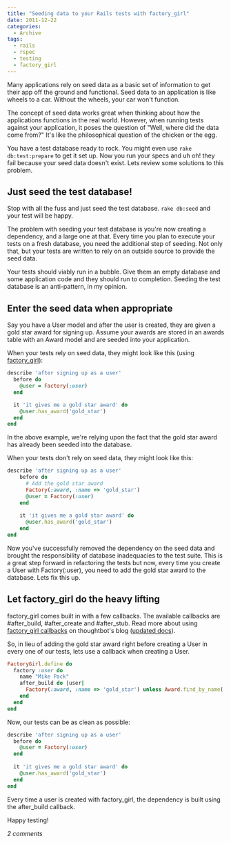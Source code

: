 ```yaml
---
title: "Seeding data to your Rails tests with factory_girl"
date: 2011-12-22
categories:
  - Archive
tags:
  - rails
  - rspec
  - testing
  - factory_girl
---
```


Many applications rely on seed data as a basic set of information to get their app off the ground and functional. Seed data to an application is like wheels to a car. Without the wheels, your car won't function.

The concept of seed data works great when thinking about how the applications functions in the real world. However, when running tests against your application, it poses the question of "Well, where did the data come from?" It's like the philosophical question of the chicken or the egg.

You have a test database ready to rock. You might even use `rake db:test:prepare` to get it set up. Now you run your specs and uh oh! they fail because your seed data doesn't exist. Lets review some solutions to this problem.

## Just seed the test database!

Stop with all the fuss and just seed the test database. `rake db:seed` and your test will be happy.

The problem with seeding your test database is you're now creating a dependency, and a large one at that. Every time you plan to execute your tests on a fresh database, you need the additional step of seeding. Not only that, but your tests are written to rely on an outside source to provide the seed data.

Your tests should viably run in a bubble. Give them an empty database and some application code and they should run to completion. Seeding the test database is an anti-pattern, in my opinion.

## Enter the seed data when appropriate

Say you have a User model and after the user is created, they are given a gold star award for signing up. Assume your awards are stored in an awards table with an Award model and are seeded into your application.

When your tests rely on seed data, they might look like this (using <a href="https://github.com/thoughtbot/factory_girl" target="_blank">factory_girl</a>):

```ruby
describe 'after signing up as a user'
  before do
    @user = Factory(:user)
  end

  it 'it gives me a gold star award' do
    @user.has_award('gold_star')
  end
end
```

In the above example, we're relying upon the fact that the gold star award has already been seeded into the database.

When your tests don't rely on seed data, they might look like this:

```ruby
describe 'after signing up as a user'
    before do
      # Add the gold star award
      Factory(:award, :name => 'gold_star')
      @user = Factory(:user)
    end
  
    it 'it gives me a gold star award' do
      @user.has_award('gold_star')
    end
end
```

Now you've successfully removed the dependency on the seed data and brought the responsibility of database inadequacies to the test suite. This is a great step forward in refactoring the tests but now, every time you create a User with Factory(:user), you need to add the gold star award to the database. Lets fix this up.

## Let factory_girl do the heavy lifting

factory_girl comes built in with a few callbacks. The available callbacks are #after_build, #after_create and #after_stub. Read more about using <a href="http://robots.thoughtbot.com/post/254496652/aint-no-calla-back-girl" target="_blank">factory_girl callbacks</a> on thoughtbot's blog (<a href="https://github.com/thoughtbot/factory_girl/blob/master/GETTING_STARTED.md" target="_blank">updated docs</a>).

So, in lieu of adding the gold star award right before creating a User in every one of our tests, lets use a callback when creating a User.

```ruby
FactoryGirl.define do
  factory :user do
    name "Mike Pack"
    after_build do |user|
      Factory(:award, :name => 'gold_star') unless Award.find_by_name('gold_star').present?
    end
  end
end
```

Now, our tests can be as clean as possible:

```ruby
describe 'after signing up as a user'
  before do
    @user = Factory(:user)
  end
  
  it 'it gives me a gold star award' do
    @user.has_award('gold_star')
  end
end
```

Every time a user is created with factory_girl, the dependency is built using the after_build callback.

Happy testing!

*2 comments*